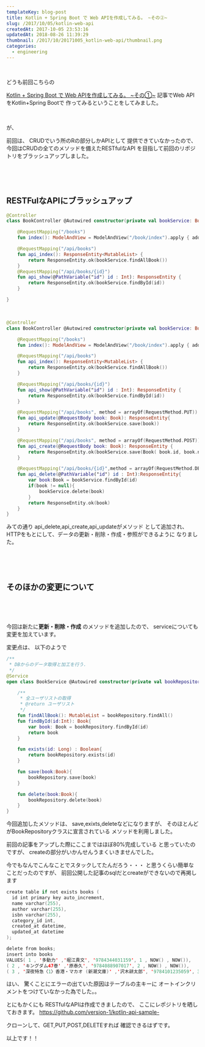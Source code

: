 ```yaml
---
templateKey: blog-post
title: Kotlin + Spring Boot で Web APIを作成してみる。 ~その②~
slug: /2017/10/05/kotlin-web-api
createdAt: 2017-10-05 23:53:16
updatedAt: 2018-08-26 11:39:29
thumbnail: /2017/10/20171005_kotlin-web-api/thumbnail.png
categories:
  - engineering
---
```


&nbsp;

どうも前回こちらの

<a href="https://ver-1-0.net/2017/09/18/kotlin-spring-api-1/" target="_blank" rel="noopener noreferrer">Kotlin + Spring Boot で Web APIを作成してみる。 ~その①~</a>
記事でWeb APIをKotlin+Spring Bootで
作ってみるということをしてみました。

&nbsp;

が、

前回は、
CRUDでいう所のRの部分しかAPIとして
提供できていなかったので、
今回はCRUDの全てのメソッドを備えたRESTfulなAPI
を目指して前回のリポジトリをブラッシュアップしました。

<div class="adsense"></div>

&nbsp;

&nbsp;
<h2 class="chapter">RESTFulなAPIにブラッシュアップ</h2>

```kotlin
@Controller
class BookController @Autowired constructor(private val bookService: BookService) {

    @RequestMapping("/books")
    fun index(): ModelAndView = ModelAndView("/book/index").apply { addObject("books", bookService.findAllBook()) }

    @RequestMapping("/api/books")
    fun api_index(): ResponseEntity<MutableList> {
        return ResponseEntity.ok(bookService.findAllBook())
    }
    @RequestMapping("/api/books/{id}")
    fun api_show(@PathVariable("id") id : Int): ResponseEntity {
        return ResponseEntity.ok(bookService.findById(id))
    }

}

```
&nbsp;
```kotlin
@Controller
class BookController @Autowired constructor(private val bookService: BookService) {

    @RequestMapping("/books")
    fun index(): ModelAndView = ModelAndView("/book/index").apply { addObject("books", bookService.findAllBook()) }

    @RequestMapping("/api/books")
    fun api_index(): ResponseEntity<MutableList> {
        return ResponseEntity.ok(bookService.findAllBook())
    }

    @RequestMapping("/api/books/{id}")
    fun api_show(@PathVariable("id") id : Int): ResponseEntity {
        return ResponseEntity.ok(bookService.findById(id))
    }

    @RequestMapping("/api/books", method = arrayOf(RequestMethod.PUT))
    fun api_update(@RequestBody book: Book): ResponseEntity{
        return ResponseEntity.ok(bookService.save(book))
    }

    @RequestMapping("/api/books", method = arrayOf(RequestMethod.POST))
    fun api_create(@RequestBody book: Book): ResponseEntity {
        return ResponseEntity.ok(bookService.save(Book( book.id, book.name,book.author,book.isbn)))
    }

    @RequestMapping("/api/books/{id}",method = arrayOf(RequestMethod.DELETE))
    fun api_delete(@PathVariable("id") id : Int):ResponseEntity{
        var book:Book = bookService.findById(id)
        if(book != null){
            bookService.delete(book)
        }
        return ResponseEntity.ok(book)
    }
}

```

みての通り
api_delete,api_create,api_updateがメソッド
として追加され、
HTTPをもとにして、データの更新・削除・作成・参照ができるように
なりました。

&nbsp;

&nbsp;
<h2 class="chapter">そのほかの変更について</h2>
&nbsp;

&nbsp;

今回は新たに<strong>更新・削除・作成</strong>
のメソッドを追加したので、
serviceについても変更を加えています。

変更点は、
以下のようで
```kotlin
/**
 * DBからのデータ取得と加工を行う.
 */
@Service
open class BookService @Autowired constructor(private val bookRepository: BookRepository) {

    /**
     * 全ユーザリストの取得
     * @return ユーザリスト
     */
    fun findAllBook(): MutableList = bookRepository.findAll()
    fun findById(id:Int): Book{
        var book: Book = bookRepository.findById(id)
        return book
    }

    fun exists(id: Long) : Boolean{
        return bookRepository.exists(id)
    }

    fun save(book:Book){
        bookRepository.save(book)
    }

    fun delete(book:Book){
        bookRepository.delete(book)
    }
}

```
今回追加したメソッドは、
save,exixts,deleteなどになりますが、
そのほとんどがBookRepositoryクラスに宣言されている
メソッドを利用しました。

前回の記事をアップした際にここまではほぼ80%完成している
と思っていたのですが、
createの部分がいかんせんうまくいきませんでした。

今でもなんでこんなことでスタックしてたんだろう・・・
と思うくらい簡単なことだったのですが、
前回公開した記事のsqlだとcreateができないので再掲します
```kotlin
create table if not exists books (
  id int primary key auto_increment,
  name varchar(255),
  author varchar(255),
  isbn varchar(255),
  category_id int,
  created_at datetime,
  updated_at datetime
);

delete from books;
insert into books
VALUES( 1 , '多動力' ,'堀江貴文', '9784344031159', 1 , NOW() , NOW()),
( 2 , 'キングダム47巻' ,'原泰久', '9784088907017', 2 , NOW() , NOW()),
( 3 , '深夜特急〈1〉香港・マカオ (新潮文庫)' ,'沢木耕太郎', '9784101235059', 3 , NOW() , NOW());

```
はい、
驚くことにエラーの出ていた原因はテーブルの主キーに
オートインクリメントをつけていなかった為でした。。

とにもかくにも
RESTfulなAPIは作成できましたので、
ここにレポジトリを晒しておきます。
<a href="https://github.com/version-1/kotlin-api-sample-">https://github.com/version-1/kotlin-api-sample-</a>

クローンして、GET,PUT,POST,DELETEすれば
確認できるはずです。

以上です！！
